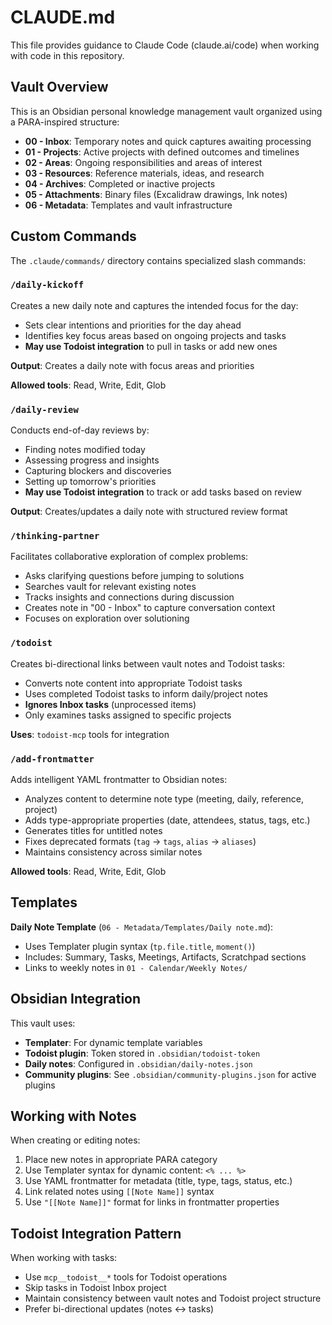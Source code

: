 # CLAUDE.md

This file provides guidance to Claude Code (claude.ai/code) when working with code in this repository.

## Vault Overview

This is an Obsidian personal knowledge management vault organized using a PARA-inspired structure:

- **00 - Inbox**: Temporary notes and quick captures awaiting processing
- **01 - Projects**: Active projects with defined outcomes and timelines
- **02 - Areas**: Ongoing responsibilities and areas of interest
- **03 - Resources**: Reference materials, ideas, and research
- **04 - Archives**: Completed or inactive projects
- **05 - Attachments**: Binary files (Excalidraw drawings, Ink notes)
- **06 - Metadata**: Templates and vault infrastructure

## Custom Commands

The `.claude/commands/` directory contains specialized slash commands:

### `/daily-kickoff`

Creates a new daily note and captures the intended focus for the day:

- Sets clear intentions and priorities for the day ahead
- Identifies key focus areas based on ongoing projects and tasks
- **May use Todoist integration** to pull in tasks or add new ones

**Output**: Creates a daily note with focus areas and priorities

**Allowed tools**: Read, Write, Edit, Glob

### `/daily-review`

Conducts end-of-day reviews by:

- Finding notes modified today
- Assessing progress and insights
- Capturing blockers and discoveries
- Setting up tomorrow's priorities
- **May use Todoist integration** to track or add tasks based on review

**Output**: Creates/updates a daily note with structured review format

### `/thinking-partner`

Facilitates collaborative exploration of complex problems:

- Asks clarifying questions before jumping to solutions
- Searches vault for relevant existing notes
- Tracks insights and connections during discussion
- Creates note in "00 - Inbox" to capture conversation context
- Focuses on exploration over solutioning

### `/todoist`

Creates bi-directional links between vault notes and Todoist tasks:

- Converts note content into appropriate Todoist tasks
- Uses completed Todoist tasks to inform daily/project notes
- **Ignores Inbox tasks** (unprocessed items)
- Only examines tasks assigned to specific projects

**Uses**: `todoist-mcp` tools for integration

### `/add-frontmatter`

Adds intelligent YAML frontmatter to Obsidian notes:

- Analyzes content to determine note type (meeting, daily, reference, project)
- Adds type-appropriate properties (date, attendees, status, tags, etc.)
- Generates titles for untitled notes
- Fixes deprecated formats (`tag` → `tags`, `alias` → `aliases`)
- Maintains consistency across similar notes

**Allowed tools**: Read, Write, Edit, Glob

## Templates

**Daily Note Template** (`06 - Metadata/Templates/Daily note.md`):

- Uses Templater plugin syntax (`tp.file.title`, `moment()`)
- Includes: Summary, Tasks, Meetings, Artifacts, Scratchpad sections
- Links to weekly notes in `01 - Calendar/Weekly Notes/`

## Obsidian Integration

This vault uses:

- **Templater**: For dynamic template variables
- **Todoist plugin**: Token stored in `.obsidian/todoist-token`
- **Daily notes**: Configured in `.obsidian/daily-notes.json`
- **Community plugins**: See `.obsidian/community-plugins.json` for active plugins

## Working with Notes

When creating or editing notes:

1. Place new notes in appropriate PARA category
2. Use Templater syntax for dynamic content: `<% ... %>`
3. Use YAML frontmatter for metadata (title, type, tags, status, etc.)
4. Link related notes using `[[Note Name]]` syntax
5. Use `"[[Note Name]]"` format for links in frontmatter properties

## Todoist Integration Pattern

When working with tasks:

- Use `mcp__todoist__*` tools for Todoist operations
- Skip tasks in Todoist Inbox project
- Maintain consistency between vault notes and Todoist project structure
- Prefer bi-directional updates (notes ↔ tasks)
